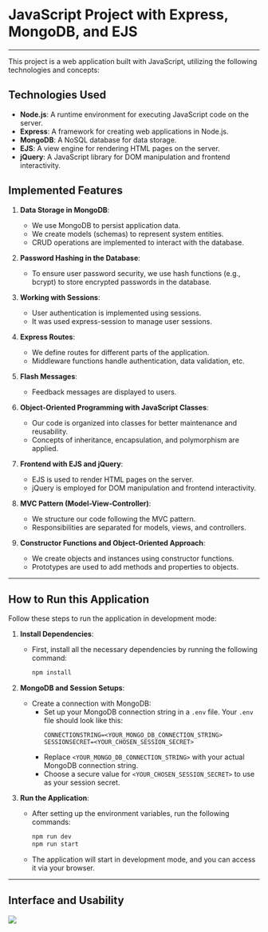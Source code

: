 # JavaScript Project with Express, MongoDB, and EJS
---

This project is a web application built with JavaScript, utilizing the following technologies and concepts:

## Technologies Used

- **Node.js**: A runtime environment for executing JavaScript code on the server.
- **Express**: A framework for creating web applications in Node.js.
- **MongoDB**: A NoSQL database for data storage.
- **EJS**: A view engine for rendering HTML pages on the server.
- **jQuery**: A JavaScript library for DOM manipulation and frontend interactivity.

## Implemented Features

1. **Data Storage in MongoDB**:
   - We use MongoDB to persist application data.
   - We create models (schemas) to represent system entities.
   - CRUD operations are implemented to interact with the database.

2. **Password Hashing in the Database**:
   - To ensure user password security, we use hash functions (e.g., bcrypt) to store encrypted passwords in the database.

3. **Working with Sessions**:
   - User authentication is implemented using sessions.
   - It was used express-session to manage user sessions.

4. **Express Routes**:
   - We define routes for different parts of the application.
   - Middleware functions handle authentication, data validation, etc.

5. **Flash Messages**:
   - Feedback messages are displayed to users.

6. **Object-Oriented Programming with JavaScript Classes**:
   - Our code is organized into classes for better maintenance and reusability.
   - Concepts of inheritance, encapsulation, and polymorphism are applied.

7. **Frontend with EJS and jQuery**:
   - EJS is used to render HTML pages on the server.
   - jQuery is employed for DOM manipulation and frontend interactivity.

8. **MVC Pattern (Model-View-Controller)**:
   - We structure our code following the MVC pattern.
   - Responsibilities are separated for models, views, and controllers.

9. **Constructor Functions and Object-Oriented Approach**:
   - We create objects and instances using constructor functions.
   - Prototypes are used to add methods and properties to objects.
  
---

## How to Run this Application
Follow these steps to run the application in development mode:
1. **Install Dependencies**:
   - First, install all the necessary dependencies by running the following command:
     ```bash
     npm install
     ```
2. **MongoDB and Session Setups**:
   - Create a connection with MongoDB:
     - Set up your MongoDB connection string in a `.env` file. Your `.env` file should look like this:
       ```
       CONNECTIONSTRING=<YOUR_MONGO_DB_CONNECTION_STRING>
       SESSIONSECRET=<YOUR_CHOSEN_SESSION_SECRET>
       ```
     - Replace `<YOUR_MONGO_DB_CONNECTION_STRING>` with your actual MongoDB connection string.
     - Choose a secure value for `<YOUR_CHOSEN_SESSION_SECRET>` to use as your session secret.

3. **Run the Application**:
   - After setting up the environment variables, run the following commands:
     ```bash
     npm run dev
     npm run start
     ```
   - The application will start in development mode, and you can access it via your browser.
---
## Interface and Usability
<img src="https://github.com/mmdes/contacts/assets/57081161/eb758582-ee68-46df-beba-ade1a3df815b"></img>
